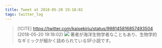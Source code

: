 ```yaml
---
title: Tweet at 2018-05-20 19:18:02
tags: twitter_log
---
```


> [!CITE] https://twitter.com/kaisekiriu/status/998145816857493504 (2018-05-20 19:18:02)
> ![](https://twitter.com/kaisekiriu/status/998145816857493504)
> 著者が海洋生物学者なこともあり、生物学的なギミックが細かく詰められているSF小説です。
